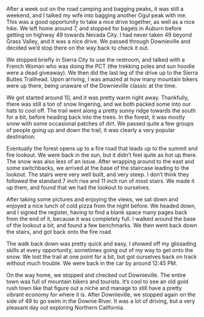 After a week out on the road camping and bagging peaks, it was still a weekend, and I talked my wife into bagging another Ogul peak with me. This was a good opportunity to take a nice drive together, as well as a nice hike. We left home around 7, and stopped for bagels in Auburn before getting on highway 49 towards Nevada City. I had never taken 49 beyond Grass Valley, and it was a nice drive. We passed through Downieville and decided we’d stop there on the way back to check it out.

We stopped briefly in Sierra City to use the restroom, and talked with a French Woman who was doing the PCT (the trekking poles and sun hoodie were a dead giveaway). We then did the last leg of the drive up to the Sierra Buttes Trailhead. Upon arriving, I was amazed at how many mountain bikers were up there, being unaware of the Downieville classic at the time. 

We got started around 10, and it was pretty warm right away. Thankfully, there was still a ton of snow lingering, and we both packed some into our hats to cool off. The trail went along a pretty sunny ridge towards the south for a bit, before heading back into the trees. In the forest, it was mostly snow with some occasional patches of dirt. We passed quite a few groups of people going up and down the trail, it was clearly a very popular destination. 

Eventually the forest opens up to a fire road that leads up to the summit and fire lookout. We were back in the sun, but it didn’t feel quite as hot up there. The snow was also less of an issue. After wrapping around to the east and some switchbacks, we arrived at the base of the staircase leading to the lookout. The stairs were very well built, and very steep. I don’t think they followed the standard 7 inch rise and 11 inch run of most stairs. We made it up them, and found that we had the lookout to ourselves. 

After taking some pictures and enjoying the views, we sat down and enjoyed a nice lunch of cold pizza from the night before. We headed down, and I signed the register, having to find a blank space many pages back from the end of it, because it was completely full. I walked around the base of the lookout a bit, and found a few benchmarks. We then went back down the stairs, and got back onto the fire road.

The walk back down was pretty quick and easy, I showed off my glissading skills at every opportunity, sometimes going out of my way to get onto the snow. We lost the trail at one point for a bit, but got ourselves back on track without much trouble. We were back in the car by around 12:45 PM.

On the way home, we stopped and checked out Downieville. The entire town was full of mountain bikers and tourists. It’s cool to see an old gold rush town like that figure out a niche and manage to still have a pretty vibrant economy for where it is. After Downieville, we stopped again on the side of 49 to go swim in the Downie River. It was a lot of driving, but a very pleasant day out exploring Northern California. 
